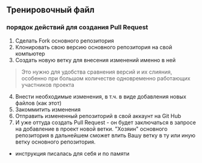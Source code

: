 ## Тренировочный файл
### порядок действий для создания Pull Request

1. Сделать Fork основного репозитория
2. Клонировать свою версию основного репозитория на свой компьютер
3. Создать новую ветку для внесения изменений именно в ней
> Это нужно для удобства сравнения версий и их слияния, особенно при большом количестве одновременно работающих участников проекта
4. Внести необходимые изменения, в т.ч. в виде добавления новых файлов (как этот)
5. Закоммитить изменения
6. Отправить измененный репозиторий в свой аккаунт на Git Hub
7. И уже оттуда создать Pull Request - он будет заключаться в запросе на добавление в проект новой ветки.
"Хозяин" основного репозитория в дальнейшем сможет влить Вашу ветку в ту или иную ветку основного репозитория.
* инструкция писалась для себя и по памяти
